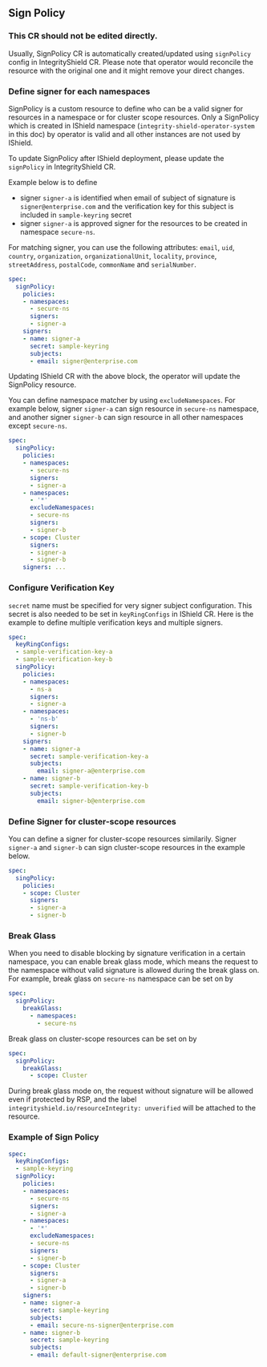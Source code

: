 ## Sign Policy

### This CR should not be edited directly.
Usually, SignPolicy CR is automatically created/updated using `signPolicy` config in IntegrityShield CR.
Please note that operator would reconcile the resource with the original one and it might remove your direct changes.

### Define signer for each namespaces

SignPolicy is a custom resource to define who can be a valid signer for resources in a namespace or for cluster scope resources.
Only a SignPolicy which is created in IShield namespace (`integrity-shield-operator-system` in this doc) by operator is valid and all other instances are not used by IShield.

To update SignPolicy after IShield deployment, please update the `signPolicy` in IntegrityShield CR.

Example below is to define
- signer `signer-a` is identified when email of subject of signature is `signer@enterprise.com` and the verification key for this subject is included in `sample-keyring` secret
- signer `signer-a` is approved signer for the resources to be created in namespace `secure-ns`.

For matching signer, you can use the following attributes: `email`, `uid`, `country`, `organization`, `organizationalUnit`, `locality`, `province`, `streetAddress`, `postalCode`, `commonName` and `serialNumber`.


```yaml
spec:
  signPolicy:
    policies:
    - namespaces:
      - secure-ns
      signers:
      - signer-a
    signers:
    - name: signer-a
      secret: sample-keyring
      subjects:
      - email: signer@enterprise.com
```

Updating IShield CR with the above block, the operator will update the SignPolicy resource.

You can define namespace matcher by using `excludeNamespaces`.
For example below, signer `signer-a` can sign resource in `secure-ns` namespace, and another signer `signer-b` can sign resource in all other namespaces except `secure-ns`.

```yaml
spec:
  singPolicy:
    policies:
    - namespaces:
      - secure-ns
      signers:
      - signer-a
    - namespaces:
      - '*'
      excludeNamespaces:
      - secure-ns
      signers:
      - signer-b
    - scope: Cluster
      signers:
      - signer-a
      - signer-b
    signers: ...
```

### Configure Verification Key
`secret` name must be specified for very signer subject configuration. This secret is also needed to be set in `keyRingConfigs` in IShield CR. Here is the example to define multiple verification keys and multiple signers.

```yaml
spec:
  keyRingConfigs:
  - sample-verification-key-a
  - sample-verification-key-b
  singPolicy:
    policies:
    - namespaces:
      - ns-a
      signers:
      - signer-a
    - namespaces:
      - 'ns-b'
      signers:
      - signer-b
    signers:
    - name: signer-a
      secret: sample-verification-key-a
      subjects:
        email: signer-a@enterprise.com
    - name: signer-b
      secret: sample-verification-key-b
      subjects:
        email: signer-b@enterprise.com
```


### Define Signer for cluster-scope resources
You can define a signer for cluster-scope resources similarily. Signer `signer-a` and `signer-b` can sign cluster-scope resources in the example below.

```yaml
spec:
  singPolicy:
    policies:
    - scope: Cluster
      signers:
      - signer-a
      - signer-b
```

### Break Glass
When you need to disable blocking by signature verification in a certain namespace, you can enable break glass mode, which means the request to the namespace without valid signature is allowed during the break glass on. For example, break glass on `secure-ns` namespace can be set on by

```yaml
spec:
  signPolicy:
    breakGlass:
      - namespaces:
        - secure-ns
```
Break glass on cluster-scope resources can be set on by
```yaml
spec:
  signPolicy:
    breakGlass:
      - scope: Cluster
```

During break glass mode on, the request without signature will be allowed even if protected by RSP, and the label `integrityshield.io/resourceIntegrity: unverified` will be attached to the resource.


### Example of Sign Policy

```yaml
spec:
  keyRingConfigs:
  - sample-keyring
  signPolicy:
    policies:
    - namespaces:
      - secure-ns
      signers:
      - signer-a
    - namespaces:
      - '*'
      excludeNamespaces:
      - secure-ns
      signers:
      - signer-b
    - scope: Cluster
      signers:
      - signer-a
      - signer-b
    signers:
    - name: signer-a
      secret: sample-keyring
      subjects:
      - email: secure-ns-signer@enterprise.com
    - name: signer-b
      secret: sample-keyring
      subjects:
      - email: default-signer@enterprise.com
```

